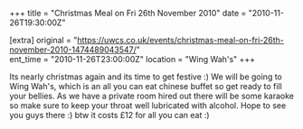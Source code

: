 +++
title = "Christmas Meal on Fri 26th November 2010"
date = "2010-11-26T19:30:00Z"

[extra]
original = "https://uwcs.co.uk/events/christmas-meal-on-fri-26th-november-2010-1474489043547/"    
ent_time = "2010-11-26T23:00:00Z"
location = "Wing Wah's"
+++

Its nearly christmas again and its time to get festive :) We will be going to Wing Wah's, which is an all you can eat chinese buffet so get ready to fill your bellies. As we have a private room hired out there will be some karaoke so make sure to keep your throat well lubricated with alcohol. Hope to see you guys there :) btw it costs £12 for all you can eat :)

